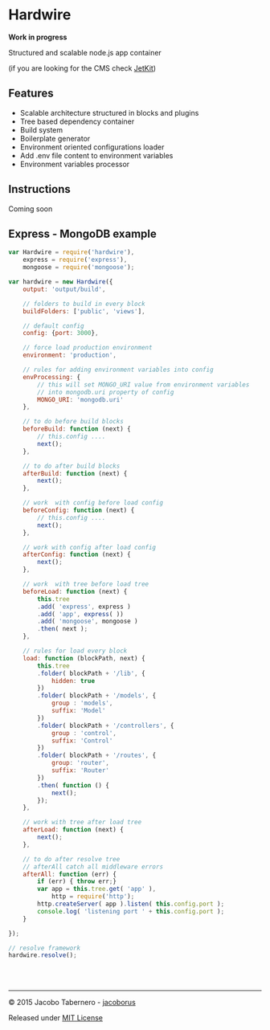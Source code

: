 Hardwire
========

**Work in progress**

Structured and scalable node.js app container

(if you are looking for the CMS check [JetKit](https://github.com/jacoborus/jetkit))


Features
--------

- Scalable architecture structured in blocks and plugins
- Tree based dependency container
- Build system
- Boilerplate generator
- Environment oriented configurations loader
- Add .env file content to environment variables
- Environment variables processor


Instructions
------------

Coming soon


Express - MongoDB example
-------------------------

```js
var Hardwire = require('hardwire'),
	express = require('express'),
	mongoose = require('mongoose');

var hardwire = new Hardwire({
	output: 'output/build',

	// folders to build in every block
	buildFolders: ['public', 'views'],

	// default config
	config: {port: 3000},

	// force load production environment
	environment: 'production',

	// rules for adding environment variables into config
	envProcessing: {
		// this will set MONGO_URI value from environment variables
		// into mongodb.uri property of config
		MONGO_URI: 'mongodb.uri'
	},

	// to do before build blocks
	beforeBuild: function (next) {
		// this.config ....
		next();
	},

	// to do after build blocks
	afterBuild: function (next) {
		next();
	},

	// work  with config before load config
	beforeConfig: function (next) {
		// this.config ....
		next();
	},

	// work with config after load config
	afterConfig: function (next) {
		next();
	},

	// work  with tree before load tree
	beforeLoad: function (next) {
		this.tree
		.add( 'express', express )
		.add( 'app', express( ))
		.add( 'mongoose', mongoose )
		.then( next );
	},

	// rules for load every block
	load: function (blockPath, next) {
		this.tree
		.folder( blockPath + '/lib', {
			hidden: true
		})
		.folder( blockPath + '/models', {
			group : 'models',
			suffix: 'Model'
		})
		.folder( blockPath + '/controllers', {
			group : 'control',
			suffix: 'Control'
		})
		.folder( blockPath + '/routes', {
			group: 'router',
			suffix: 'Router'
		})
		.then( function () {
			next();
		});
	},

	// work with tree after load tree
	afterLoad: function (next) {
		next();
	},

	// to do after resolve tree
	// afterAll catch all middleware errors
	afterAll: function (err) {
		if (err) { throw err;}
		var app = this.tree.get( 'app' ),
			http = require('http');
		http.createServer( app ).listen( this.config.port );
		console.log( 'listening port ' + this.config.port );
	}

});

// resolve framework
hardwire.resolve();
```


<br><br>

---

© 2015 Jacobo Tabernero - [jacoborus](http://jacoborus.codes)

Released under [MIT License](https://raw.github.com/jacoborus/hardwire/master/LICENSE)
